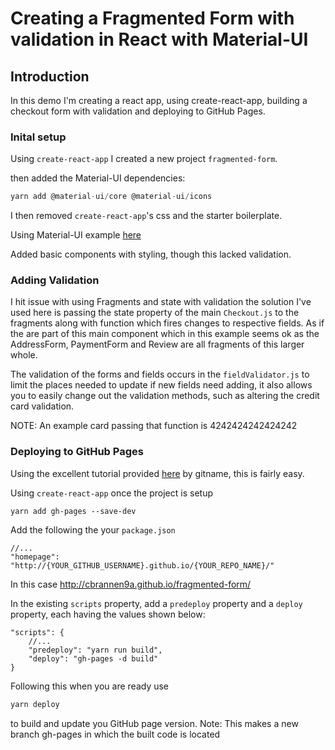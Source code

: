 # Creating a Fragmented Form with validation in React with Material-UI

## Introduction

In this demo I'm creating a react app, using create-react-app, building a checkout form with validation and deploying to GitHub Pages.

### Inital setup

Using `create-react-app` I created a new project `fragmented-form`.

then added the Material-UI dependencies:

```js
yarn add @material-ui/core @material-ui/icons

```

I then removed `create-react-app`'s css and the starter boilerplate.

Using Material-UI example [here](https://github.com/mui-org/material-ui/tree/master/docs/src/pages/page-layout-examples/checkout)

Added basic components with styling, though this lacked validation.

### Adding Validation

I hit issue with using Fragments and state with validation the solution I've used here is passing the state property of the main `Checkout.js` to the fragments along with function which fires changes to respective fields. As if the are part of this main component which in this example seems ok as the AddressForm, PaymentForm and Review are all fragments of this larger whole.

The validation of the forms and fields occurs in the `fieldValidator.js` to limit the places needed to update if new fields need adding, it also allows you to easily change out the validation methods, such as altering the credit card validation.

NOTE: An example card passing that function is 4242424242424242

### Deploying to GitHub Pages

Using the excellent tutorial provided [here](https://github.com/gitname/react-gh-pages) by gitname, this is fairly easy.

Using `create-react-app` once the project is setup

`yarn add gh-pages --save-dev`

Add the following the your `package.json`

```
//...
"homepage": "http://{YOUR_GITHUB_USERNAME}.github.io/{YOUR_REPO_NAME}/"
```

In this case http://cbrannen9a.github.io/fragmented-form/


In the existing `scripts` property, add a `predeploy` property and a `deploy` property, each having the values shown below:

```
"scripts": {
	//...
	"predeploy": "yarn run build",
	"deploy": "gh-pages -d build"
}
```

Following this when you are ready use

```js
yarn deploy
```

to build and update you GitHub page version. 
Note: This makes a new branch gh-pages in which the built code is located 